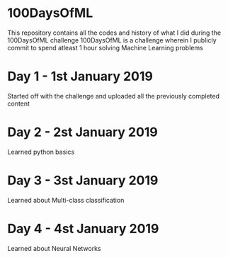 # 100DaysOfML
This repository contains all the codes and history of what I did during the 100DaysOfML challenge
100DaysOfML is a challenge wherein I publicly commit to spend atleast 1 hour solving Machine Learning problems

# Day 1 - 1st January 2019
Started off with the challenge and uploaded all the previously completed content

# Day 2 - 2st January 2019
Learned python basics 

# Day 3 - 3st January 2019
Learned about Multi-class classification 

# Day 4 - 4st January 2019
Learned about Neural Networks
